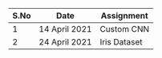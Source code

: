 |S.No| Date | Assignment |
| --- | --- | --- | 
|1| 14 April 2021 | Custom CNN |
|2| 24 April 2021 | Iris Dataset |
